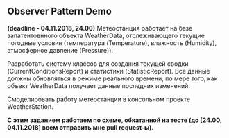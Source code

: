 ## Observer Pattern Demo

**(deadline - 04.11.2018, 24.00)** Метеостанция работает на базе запатентовнного объекта WeatherData, отслеживающего текущие погодные условия (температура (Temperature), влажность (Humidity), атмосферное давление (Pressure)). 

Разработать систему классов для создания текущей сводки (CurrentConditionsReport) и статистики (StatisticReport). Все данные должны обновляться в режиме реального времени, по мере того, как объект WeatherData получает данные последних изменений.

Смоделировать работу метеостанции в консольном проекте WeatherStation.

**С этим заданием работаем по схеме, обкатанной на тесте (до [24.00, 04.11.2018] всем отправить мне pull request-ы).**
